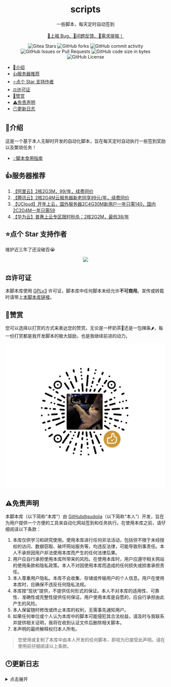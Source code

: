<p align="center">
<h1 align="center">scripts</h1>
</p>
<p align="center">
    一些脚本，每天定时自动签到
    <br/>
    <br/>
    <a href="https://github.com/sudojia/scripts/issues/new" target="_blank">🐛上报 Bug、🤔问题反馈、📄需求提报！</a>
</p>
<p align="center">
    <img alt="Gitea Stars" src="https://img.shields.io/github/stars/sudojia/scripts?style=flat-square&logo=GitHub">
    <img alt="GitHub forks" src="https://img.shields.io/github/forks/sudojia/scripts?style=flat-square&logo=GitHub">
    <img alt="GitHub commit activity" src="https://img.shields.io/github/commit-activity/t/sudojia/scripts?style=flat-square&logo=GitHub">
    <img alt="GitHub Issues or Pull Requests" src="https://img.shields.io/github/issues-closed-raw/sudojia/scripts?style=flat-square&logo=GitHub">
    <img alt="GitHub code size in bytes" src="https://img.shields.io/github/languages/code-size/sudojia/scripts?style=flat-square&logo=GitHub">
    <img alt="GitHub License" src="https://img.shields.io/github/license/sudojia/scripts?style=flat-square">
</p>




- [💍介绍](#介绍)
- [👍服务器推荐](#服务器推荐)
- [⭐点个 Star 支持作者](#点个-star-支持作者)
- [⚖️许可证](#%EF%B8%8F许可证)
- [🙏赞赏](#赞赏)
- [⚠️免责声明](#%EF%B8%8F免责声明)
- [🕛更新日志 ](#更新日志)

## 💍介绍

这是一个基于本人无聊时开发的自动化脚本，旨在每天定时自动执行一些签到奖励以及繁琐任务！

- [💡脚本食用指南](https://github.com/sudojia/scripts/wiki/%F0%9F%92%A1%E8%84%9A%E6%9C%AC%E9%A3%9F%E7%94%A8%E6%8C%87%E5%8D%97 "脚本食用指南")

## 👍服务器推荐

1. [【阿里云】2核2G3M，99/年，续费同价](https://www.aliyun.com/daily-act/ecs/activity_selection?userCode=ga5zx65v)
2. [【腾讯云】2核2G4M云服务器新老同享99元/年，续费同价](https://curl.qcloud.com/3wQPyTQE)
3. [【UCloud】开年上云，国外服务器2C4G30M新用户一年只需140，国内2C2G4M一年只需59](https://www.ucloud.cn/site/active/kuaijiesale.html?invitation_code=C1xF794E400C078)
4. [【华为云】普惠上云专区限时秒杀：2核2G2M，最低38/年](https://activity.huaweicloud.com/discount_area_v5/index.html)

## ⭐点个 Star 支持作者

维护近三年了还没破百😭

<p align='center'>
  <img src="https://api.star-history.com/svg?repos=sudojia/scripts&type=Date">
</p>


## ⚖️许可证

本脚本库使用 [GPLv3](https://github.com/sudojia/scripts/blob/script/LICENSE) 许可证，脚本库中任何脚本未经允许**不可商用**。宣传或转载时请带上[本脚本库链接](https://github.com/sudojia/scripts)。

## 🙏赞赏

您可以选择以打赏的方式来表达您的赞赏。无论是一杯奶茶🧋还是一包辣条🌶️，每一份打赏都是我开发脚本的极大鼓励，也是我继续前进的动力。

![pay](./img/appreciate.png)

## ⚠️免责声明

本脚本库（以下简称”本库“）由 [GitHub@sudojia](https://github.com/sudojia/)（以下简称“本人”）开发，旨在为用户提供一个方便的工具来自动化网站签到和任务执行。在使用本库之前，请仔细阅读以下条款：

1. 本库仅供学习和研究使用。使用本库进行任何非法活动，包括但不限于未经授权的访问、数据窃取、破坏网站服务等，均违反法律，可能导致刑事责任。本人不承担因用户非法使用本库而产生的任何法律后果。
2. 用户应自行承担使用本库所带来的风险。在使用本库时，用户应遵守相关网站的使用条款和隐私政策。本人不对因使用本库而造成的任何损失或损害承担责任。
3. 本人尊重用户隐私。本库不会收集、存储或传输用户的个人信息。用户在使用本库时，应确保不违反任何隐私法规。
4. 本库按“现状”提供，不提供任何形式的保证。本人不对本库的适用性、可靠性、准确性或完整性提供任何保证。用户使用本库是自愿的，应自行承担由此产生的风险。
5. 本人保留随时修改或终止本库的权利，无需事先通知用户。
6. 如果任何单位或个人认为本库中的脚本可能侵犯其合法权益，请及时与我联系并提供相关证明，我将在收到认证文件后删除相关脚本。
7. 本声明的最终解释权归本人所有。

> 您使用或复制了本库中由本人开发的任何脚本，即视为已接受此声明。请在使用前仔细阅读以上条款。

## 🕛更新日志

<details>
<summary>点击展开</summary>



- 2024-06-18 新增微信小程序七彩虹商城
- 2024-06-16
- 新增安慕希小程序每日签到获得积分
  
- 新增甄稀冰淇淋小程序每日签到获得奶滴值
- 2024-06-15
  - 新增皮皮世界-养宠得好礼脚本
  - 新增霸王茶姬小程序每日签到
- 2024-06-13 库街区新增战双签到
- 2024-06-10 新增[库街区](https://www.kurobbs.com/)签到及鸣潮签到


- 2024-05-31
  - 新增海贼王论坛每日签到
  - 新增智能电视每日签到

- 2024-05-29 适配青龙面板
- 2024-05-28
  - 重构并新建 script 分支，删除原 master 分支
  - 移除 Steam 游玩时长获取脚本
- 2024-05-22 新增 V2EX 每日签到
- 2024-05-21 稀土掘金新增[成长等级](https://juejin.cn/user/center/growth)自动任务
- 2024-05-20 新增司机社每日签到
- 2024-05-18
  - 新增阿里云盘每日签到
  - 新增百度贴吧每日签到
- 2024-05-17 优化使用 axios
- 2023-11-21 新增 Steam 游玩时长获取
- 2022-09-27 移除葫芦侠
- 2022-01-20
  - 新增稀土掘金每日签到和抽奖任务
  - 新增葫芦侠三楼板块每日签到
- 2021-09-27 SSPANEL 面板更改变量写法

  - 采用一个变量，单个规则为：网站,账号:密码 多个：网站,账号:密码&网站,账号:密码

- 2021-09-26
  - SSPANEL 面板支持多账号及多网站签到
  - 添加多个消息推送（Telegram、server 酱、Bark、PushPlus、钉钉等）
- 2021-09-25 新增 SSPANEL 面板每日签到

</details>
